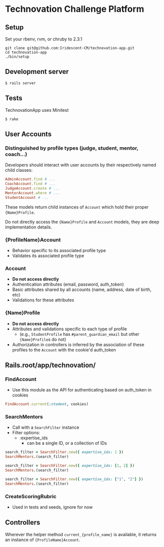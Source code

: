# Technovation Challenge Platform

## Setup

Set your rbenv, rvm, or chruby to 2.3.1

```
git clone git@github.com:Iridescent-CM/technovation-app.git
cd technovation-app
./bin/setup
```

## Development server

```
$ rails server
```

## Tests

TechnovationApp uses Minitest

```
$ rake
```

## User Accounts

### Distinguished by profile types (judge, student, mentor, coach...)

Developers should interact with user accounts by their respectively named child classes:

```ruby
AdminAccount.find # ...
CoachAccount.find # ...
JudgeAccount.create # ...
MentorAccount.where # ...
StudentAccount # ...
```

These models return child instances of `Account` which hold their proper `{Name}Profile`.

Do not directly access the `{Name}Profile` and `Account` models, they are deep implementation details.

### {ProfileName}Account

* Behavior specific to its associated profile type
* Validates its associated profile type

### Account

* **Do not access directly**
* Authentication attributes (email, password, auth_token)
* Basic attributes shared by all accounts (name, address, date of birth, etc)
* Validations for these attributes

### {Name}Profile

* **Do not access directly**
* Attributes and validations specific to each type of profile
  * (e.g., `StudentProfile` has `#parent_guardian_email` but other `{Name}Profile`s do not)
* Authorization in controllers is inferred by the association of these profiles to the `Account` with the cookie'd auth_token

## Rails.root/app/technovation/

### FindAccount

* Use this module as the API for authenticating based on auth_token in cookies

```ruby
FindAccount.current(:student, cookies)
```

### SearchMentors

* Call with a `SearchFilter` instance
* Filter options:
  * :expertise_ids
    * can be a single ID, or a collection of IDs

```ruby
search_filter = SearchFilter.new({ expertise_ids: 1 })
SearchMentors.(search_filter)

search_filter = SearchFilter.new({ expertise_ids: [1, 2] })
SearchMentors.(search_filter)

search_filter = SearchFilter.new({ expertise_ids: ["1", "2"] })
SearchMentors.(search_filter)
```

### CreateScoringRubric

* Used in tests and seeds, ignore for now

## Controllers

Wherever the helper method `current_{profile_name}` is available, it returns an instance of `{ProfileName}Account`.
